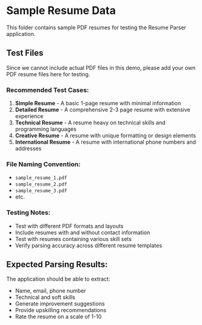 # Sample Resume Data

This folder contains sample PDF resumes for testing the Resume Parser application.

## Test Files

Since we cannot include actual PDF files in this demo, please add your own PDF resume files here for testing.

### Recommended Test Cases:

1. **Simple Resume** - A basic 1-page resume with minimal information
2. **Detailed Resume** - A comprehensive 2-3 page resume with extensive experience
3. **Technical Resume** - A resume heavy on technical skills and programming languages
4. **Creative Resume** - A resume with unique formatting or design elements
5. **International Resume** - A resume with international phone numbers and addresses

### File Naming Convention:
- `sample_resume_1.pdf`
- `sample_resume_2.pdf`
- `sample_resume_3.pdf`
- etc.

### Testing Notes:
- Test with different PDF formats and layouts
- Include resumes with and without contact information
- Test with resumes containing various skill sets
- Verify parsing accuracy across different resume templates

## Expected Parsing Results:

The application should be able to extract:
- Name, email, phone number
- Technical and soft skills
- Generate improvement suggestions
- Provide upskilling recommendations
- Rate the resume on a scale of 1-10